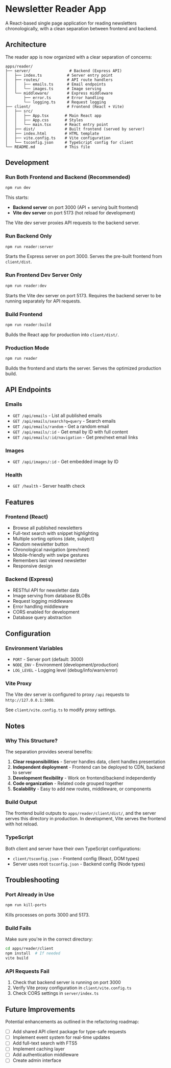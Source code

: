 # Newsletter Reader App

A React-based single page application for reading newsletters chronologically, with a clean separation between frontend and backend.

## Architecture

The reader app is now organized with a clear separation of concerns:

```
apps/reader/
├── server/                 # Backend (Express API)
│   ├── index.ts           # Server entry point
│   ├── routes/            # API route handlers
│   │   ├── emails.ts      # Email endpoints
│   │   └── images.ts      # Image serving
│   └── middleware/        # Express middleware
│       ├── error.ts       # Error handling
│       └── logging.ts     # Request logging
├── client/                # Frontend (React + Vite)
│   ├── src/
│   │   ├── App.tsx       # Main React app
│   │   ├── App.css       # Styles
│   │   └── main.tsx      # React entry point
│   ├── dist/             # Built frontend (served by server)
│   ├── index.html        # HTML template
│   ├── vite.config.ts    # Vite configuration
│   └── tsconfig.json     # TypeScript config for client
└── README.md             # This file
```

## Development

### Run Both Frontend and Backend (Recommended)

```bash
npm run dev
```

This starts:

- **Backend server** on port 3000 (API + serving built frontend)
- **Vite dev server** on port 5173 (hot reload for development)

The Vite dev server proxies API requests to the backend server.

### Run Backend Only

```bash
npm run reader:server
```

Starts the Express server on port 3000. Serves the pre-built frontend from `client/dist`.

### Run Frontend Dev Server Only

```bash
npm run reader:dev
```

Starts the Vite dev server on port 5173. Requires the backend server to be running separately for API requests.

### Build Frontend

```bash
npm run reader:build
```

Builds the React app for production into `client/dist/`.

### Production Mode

```bash
npm run reader
```

Builds the frontend and starts the server. Serves the optimized production build.

## API Endpoints

### Emails

- `GET /api/emails` - List all published emails
- `GET /api/emails/search?q=query` - Search emails
- `GET /api/emails/random` - Get a random email
- `GET /api/emails/:id` - Get email by ID with full content
- `GET /api/emails/:id/navigation` - Get prev/next email links

### Images

- `GET /api/images/:id` - Get embedded image by ID

### Health

- `GET /health` - Server health check

## Features

### Frontend (React)

- Browse all published newsletters
- Full-text search with snippet highlighting
- Multiple sorting options (date, subject)
- Random newsletter button
- Chronological navigation (prev/next)
- Mobile-friendly with swipe gestures
- Remembers last viewed newsletter
- Responsive design

### Backend (Express)

- RESTful API for newsletter data
- Image serving from database BLOBs
- Request logging middleware
- Error handling middleware
- CORS enabled for development
- Database query abstraction

## Configuration

### Environment Variables

- `PORT` - Server port (default: 3000)
- `NODE_ENV` - Environment (development/production)
- `LOG_LEVEL` - Logging level (debug/info/warn/error)

### Vite Proxy

The Vite dev server is configured to proxy `/api` requests to `http://127.0.0.1:3000`.

See `client/vite.config.ts` to modify proxy settings.

## Notes

### Why This Structure?

The separation provides several benefits:

1. **Clear responsibilities** - Server handles data, client handles presentation
2. **Independent deployment** - Frontend can be deployed to CDN, backend to server
3. **Development flexibility** - Work on frontend/backend independently
4. **Code organization** - Related code grouped together
5. **Scalability** - Easy to add new routes, middleware, or components

### Build Output

The frontend build outputs to `apps/reader/client/dist/`, and the server serves this directory in production. In development, Vite serves the frontend with hot reload.

### TypeScript

Both client and server have their own TypeScript configurations:

- `client/tsconfig.json` - Frontend config (React, DOM types)
- Server uses root `tsconfig.json` - Backend config (Node types)

## Troubleshooting

### Port Already in Use

```bash
npm run kill-ports
```

Kills processes on ports 3000 and 5173.

### Build Fails

Make sure you're in the correct directory:

```bash
cd apps/reader/client
npm install  # If needed
vite build
```

### API Requests Fail

1. Check that backend server is running on port 3000
2. Verify Vite proxy configuration in `client/vite.config.ts`
3. Check CORS settings in `server/index.ts`

## Future Improvements

Potential enhancements as outlined in the refactoring roadmap:

- [ ] Add shared API client package for type-safe requests
- [ ] Implement event system for real-time updates
- [ ] Add full-text search with FTS5
- [ ] Implement caching layer
- [ ] Add authentication middleware
- [ ] Create admin interface
